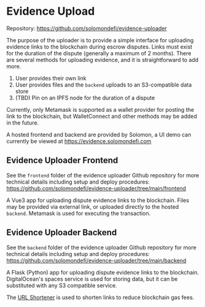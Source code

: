 # Evidence Upload

Repository: https://github.com/solomondefi/evidence-uploader

The purpose of the uploader is to provide a simple interface for uploading evidence links to the blockchain during escrow disputes. Links must exist for the
duration of the dispute (generally a maximum of 2 months). There are several methods for uploading evidence, and it is straightforward to
add more.

1. User provides their own link
2. User provides files and the `backend` uploads to an S3-compatible data store
3. (TBD) Pin on an IPFS node for the duration of a dispute

Currently, only Metamask is supported as a wallet provider for posting the link to the blockchain, but WalletConnect and other methods may
be added in the future.

A hosted frontend and backend are provided by Solomon, a UI demo can currently be viewed at https://evidence.solomondefi.com

## Evidence Uploader Frontend

See the `frontend` folder of the evidence uploader Github repository for more technical details including setup and deploy procedures: https://github.com/solomondefi/evidence-uploader/tree/main/frontend

A Vue3 app for uploading dispute evidence links to the blockchain. Files may be provided via external link, or uploaded directly to the
hosted `backend`. Metamask is used for executing the transaction.

## Evidence Uploader Backend

See the `backend` folder of the evidence uploader Github repository for more technical details including setup and deploy procedures: https://github.com/solomondefi/evidence-uploader/tree/main/backend

A Flask (Python) app for uploading dispute evidence links to the blockchain. DigitalOcean's spaces service is used for storing data, but it
can be substituted with any S3 compatible service.

The [URL Shortener](/utilities/shortener) is used to shorten links to reduce blockchain gas fees.
